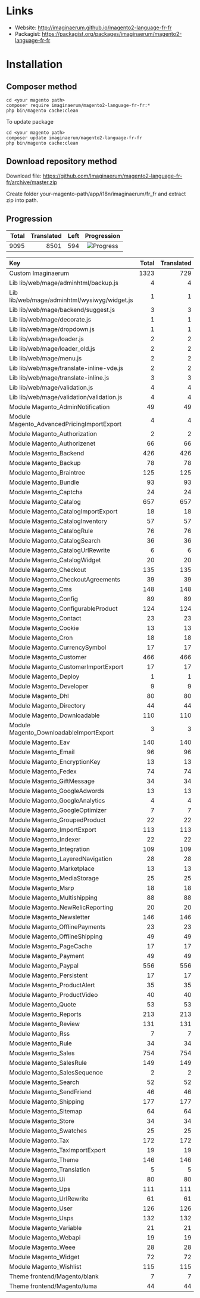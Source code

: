 # Links

* Website: http://imaginaerum.github.io/magento2-language-fr-fr
* Packagist: https://packagist.org/packages/imaginaerum/magento2-language-fr-fr

# Installation

## Composer method

```
cd <your magento path>
composer require imaginaerum/magento2-language-fr-fr:*
php bin/magento cache:clean
```

To update package

```
cd <your magento path>
composer update imaginaerum/magento2-language-fr-fr
php bin/magento cache:clean
```

## Download repository method

Download file: https://github.com/Imaginaerum/magento2-language-fr-fr/archive/master.zip

Create folder your-magento-path/app/i18n/imaginaerum/fr_fr and extract zip into path.

## Progression

| Total | Translated | Left | Progression |
| -------------: | -----------------------: | -----------------------: | :---------: |
| 9095 | 8501 | 594 | ![Progress](http://progressed.io/bar/93) |

| Key | Total | Translated | Left | Progression |
| :----- | -------------: | -----------------------: | -----------------------: | :---------: |
| Custom Imaginaerum | 1323 | 729 | 594 | ![Progress](http://progressed.io/bar/55) |
| Lib lib/web/mage/adminhtml/backup.js | 4 | 4 | 0 | ![Progress](http://progressed.io/bar/100) |
| Lib lib/web/mage/adminhtml/wysiwyg/widget.js | 1 | 1 | 0 | ![Progress](http://progressed.io/bar/100) |
| Lib lib/web/mage/backend/suggest.js | 3 | 3 | 0 | ![Progress](http://progressed.io/bar/100) |
| Lib lib/web/mage/decorate.js | 1 | 1 | 0 | ![Progress](http://progressed.io/bar/100) |
| Lib lib/web/mage/dropdown.js | 1 | 1 | 0 | ![Progress](http://progressed.io/bar/100) |
| Lib lib/web/mage/loader.js | 2 | 2 | 0 | ![Progress](http://progressed.io/bar/100) |
| Lib lib/web/mage/loader_old.js | 2 | 2 | 0 | ![Progress](http://progressed.io/bar/100) |
| Lib lib/web/mage/menu.js | 2 | 2 | 0 | ![Progress](http://progressed.io/bar/100) |
| Lib lib/web/mage/translate-inline-vde.js | 2 | 2 | 0 | ![Progress](http://progressed.io/bar/100) |
| Lib lib/web/mage/translate-inline.js | 3 | 3 | 0 | ![Progress](http://progressed.io/bar/100) |
| Lib lib/web/mage/validation.js | 4 | 4 | 0 | ![Progress](http://progressed.io/bar/100) |
| Lib lib/web/mage/validation/validation.js | 4 | 4 | 0 | ![Progress](http://progressed.io/bar/100) |
| Module Magento_AdminNotification | 49 | 49 | 0 | ![Progress](http://progressed.io/bar/100) |
| Module Magento_AdvancedPricingImportExport | 4 | 4 | 0 | ![Progress](http://progressed.io/bar/100) |
| Module Magento_Authorization | 2 | 2 | 0 | ![Progress](http://progressed.io/bar/100) |
| Module Magento_Authorizenet | 66 | 66 | 0 | ![Progress](http://progressed.io/bar/100) |
| Module Magento_Backend | 426 | 426 | 0 | ![Progress](http://progressed.io/bar/100) |
| Module Magento_Backup | 78 | 78 | 0 | ![Progress](http://progressed.io/bar/100) |
| Module Magento_Braintree | 125 | 125 | 0 | ![Progress](http://progressed.io/bar/100) |
| Module Magento_Bundle | 93 | 93 | 0 | ![Progress](http://progressed.io/bar/100) |
| Module Magento_Captcha | 24 | 24 | 0 | ![Progress](http://progressed.io/bar/100) |
| Module Magento_Catalog | 657 | 657 | 0 | ![Progress](http://progressed.io/bar/100) |
| Module Magento_CatalogImportExport | 18 | 18 | 0 | ![Progress](http://progressed.io/bar/100) |
| Module Magento_CatalogInventory | 57 | 57 | 0 | ![Progress](http://progressed.io/bar/100) |
| Module Magento_CatalogRule | 76 | 76 | 0 | ![Progress](http://progressed.io/bar/100) |
| Module Magento_CatalogSearch | 36 | 36 | 0 | ![Progress](http://progressed.io/bar/100) |
| Module Magento_CatalogUrlRewrite | 6 | 6 | 0 | ![Progress](http://progressed.io/bar/100) |
| Module Magento_CatalogWidget | 20 | 20 | 0 | ![Progress](http://progressed.io/bar/100) |
| Module Magento_Checkout | 135 | 135 | 0 | ![Progress](http://progressed.io/bar/100) |
| Module Magento_CheckoutAgreements | 39 | 39 | 0 | ![Progress](http://progressed.io/bar/100) |
| Module Magento_Cms | 148 | 148 | 0 | ![Progress](http://progressed.io/bar/100) |
| Module Magento_Config | 89 | 89 | 0 | ![Progress](http://progressed.io/bar/100) |
| Module Magento_ConfigurableProduct | 124 | 124 | 0 | ![Progress](http://progressed.io/bar/100) |
| Module Magento_Contact | 23 | 23 | 0 | ![Progress](http://progressed.io/bar/100) |
| Module Magento_Cookie | 13 | 13 | 0 | ![Progress](http://progressed.io/bar/100) |
| Module Magento_Cron | 18 | 18 | 0 | ![Progress](http://progressed.io/bar/100) |
| Module Magento_CurrencySymbol | 17 | 17 | 0 | ![Progress](http://progressed.io/bar/100) |
| Module Magento_Customer | 466 | 466 | 0 | ![Progress](http://progressed.io/bar/100) |
| Module Magento_CustomerImportExport | 17 | 17 | 0 | ![Progress](http://progressed.io/bar/100) |
| Module Magento_Deploy | 1 | 1 | 0 | ![Progress](http://progressed.io/bar/100) |
| Module Magento_Developer | 9 | 9 | 0 | ![Progress](http://progressed.io/bar/100) |
| Module Magento_Dhl | 80 | 80 | 0 | ![Progress](http://progressed.io/bar/100) |
| Module Magento_Directory | 44 | 44 | 0 | ![Progress](http://progressed.io/bar/100) |
| Module Magento_Downloadable | 110 | 110 | 0 | ![Progress](http://progressed.io/bar/100) |
| Module Magento_DownloadableImportExport | 3 | 3 | 0 | ![Progress](http://progressed.io/bar/100) |
| Module Magento_Eav | 140 | 140 | 0 | ![Progress](http://progressed.io/bar/100) |
| Module Magento_Email | 96 | 96 | 0 | ![Progress](http://progressed.io/bar/100) |
| Module Magento_EncryptionKey | 13 | 13 | 0 | ![Progress](http://progressed.io/bar/100) |
| Module Magento_Fedex | 74 | 74 | 0 | ![Progress](http://progressed.io/bar/100) |
| Module Magento_GiftMessage | 34 | 34 | 0 | ![Progress](http://progressed.io/bar/100) |
| Module Magento_GoogleAdwords | 13 | 13 | 0 | ![Progress](http://progressed.io/bar/100) |
| Module Magento_GoogleAnalytics | 4 | 4 | 0 | ![Progress](http://progressed.io/bar/100) |
| Module Magento_GoogleOptimizer | 7 | 7 | 0 | ![Progress](http://progressed.io/bar/100) |
| Module Magento_GroupedProduct | 22 | 22 | 0 | ![Progress](http://progressed.io/bar/100) |
| Module Magento_ImportExport | 113 | 113 | 0 | ![Progress](http://progressed.io/bar/100) |
| Module Magento_Indexer | 22 | 22 | 0 | ![Progress](http://progressed.io/bar/100) |
| Module Magento_Integration | 109 | 109 | 0 | ![Progress](http://progressed.io/bar/100) |
| Module Magento_LayeredNavigation | 28 | 28 | 0 | ![Progress](http://progressed.io/bar/100) |
| Module Magento_Marketplace | 13 | 13 | 0 | ![Progress](http://progressed.io/bar/100) |
| Module Magento_MediaStorage | 25 | 25 | 0 | ![Progress](http://progressed.io/bar/100) |
| Module Magento_Msrp | 18 | 18 | 0 | ![Progress](http://progressed.io/bar/100) |
| Module Magento_Multishipping | 88 | 88 | 0 | ![Progress](http://progressed.io/bar/100) |
| Module Magento_NewRelicReporting | 20 | 20 | 0 | ![Progress](http://progressed.io/bar/100) |
| Module Magento_Newsletter | 146 | 146 | 0 | ![Progress](http://progressed.io/bar/100) |
| Module Magento_OfflinePayments | 23 | 23 | 0 | ![Progress](http://progressed.io/bar/100) |
| Module Magento_OfflineShipping | 49 | 49 | 0 | ![Progress](http://progressed.io/bar/100) |
| Module Magento_PageCache | 17 | 17 | 0 | ![Progress](http://progressed.io/bar/100) |
| Module Magento_Payment | 49 | 49 | 0 | ![Progress](http://progressed.io/bar/100) |
| Module Magento_Paypal | 556 | 556 | 0 | ![Progress](http://progressed.io/bar/100) |
| Module Magento_Persistent | 17 | 17 | 0 | ![Progress](http://progressed.io/bar/100) |
| Module Magento_ProductAlert | 35 | 35 | 0 | ![Progress](http://progressed.io/bar/100) |
| Module Magento_ProductVideo | 40 | 40 | 0 | ![Progress](http://progressed.io/bar/100) |
| Module Magento_Quote | 53 | 53 | 0 | ![Progress](http://progressed.io/bar/100) |
| Module Magento_Reports | 213 | 213 | 0 | ![Progress](http://progressed.io/bar/100) |
| Module Magento_Review | 131 | 131 | 0 | ![Progress](http://progressed.io/bar/100) |
| Module Magento_Rss | 7 | 7 | 0 | ![Progress](http://progressed.io/bar/100) |
| Module Magento_Rule | 34 | 34 | 0 | ![Progress](http://progressed.io/bar/100) |
| Module Magento_Sales | 754 | 754 | 0 | ![Progress](http://progressed.io/bar/100) |
| Module Magento_SalesRule | 149 | 149 | 0 | ![Progress](http://progressed.io/bar/100) |
| Module Magento_SalesSequence | 2 | 2 | 0 | ![Progress](http://progressed.io/bar/100) |
| Module Magento_Search | 52 | 52 | 0 | ![Progress](http://progressed.io/bar/100) |
| Module Magento_SendFriend | 46 | 46 | 0 | ![Progress](http://progressed.io/bar/100) |
| Module Magento_Shipping | 177 | 177 | 0 | ![Progress](http://progressed.io/bar/100) |
| Module Magento_Sitemap | 64 | 64 | 0 | ![Progress](http://progressed.io/bar/100) |
| Module Magento_Store | 34 | 34 | 0 | ![Progress](http://progressed.io/bar/100) |
| Module Magento_Swatches | 25 | 25 | 0 | ![Progress](http://progressed.io/bar/100) |
| Module Magento_Tax | 172 | 172 | 0 | ![Progress](http://progressed.io/bar/100) |
| Module Magento_TaxImportExport | 19 | 19 | 0 | ![Progress](http://progressed.io/bar/100) |
| Module Magento_Theme | 146 | 146 | 0 | ![Progress](http://progressed.io/bar/100) |
| Module Magento_Translation | 5 | 5 | 0 | ![Progress](http://progressed.io/bar/100) |
| Module Magento_Ui | 80 | 80 | 0 | ![Progress](http://progressed.io/bar/100) |
| Module Magento_Ups | 111 | 111 | 0 | ![Progress](http://progressed.io/bar/100) |
| Module Magento_UrlRewrite | 61 | 61 | 0 | ![Progress](http://progressed.io/bar/100) |
| Module Magento_User | 126 | 126 | 0 | ![Progress](http://progressed.io/bar/100) |
| Module Magento_Usps | 132 | 132 | 0 | ![Progress](http://progressed.io/bar/100) |
| Module Magento_Variable | 21 | 21 | 0 | ![Progress](http://progressed.io/bar/100) |
| Module Magento_Webapi | 19 | 19 | 0 | ![Progress](http://progressed.io/bar/100) |
| Module Magento_Weee | 28 | 28 | 0 | ![Progress](http://progressed.io/bar/100) |
| Module Magento_Widget | 72 | 72 | 0 | ![Progress](http://progressed.io/bar/100) |
| Module Magento_Wishlist | 115 | 115 | 0 | ![Progress](http://progressed.io/bar/100) |
| Theme frontend/Magento/blank | 7 | 7 | 0 | ![Progress](http://progressed.io/bar/100) |
| Theme frontend/Magento/luma | 44 | 44 | 0 | ![Progress](http://progressed.io/bar/100) |